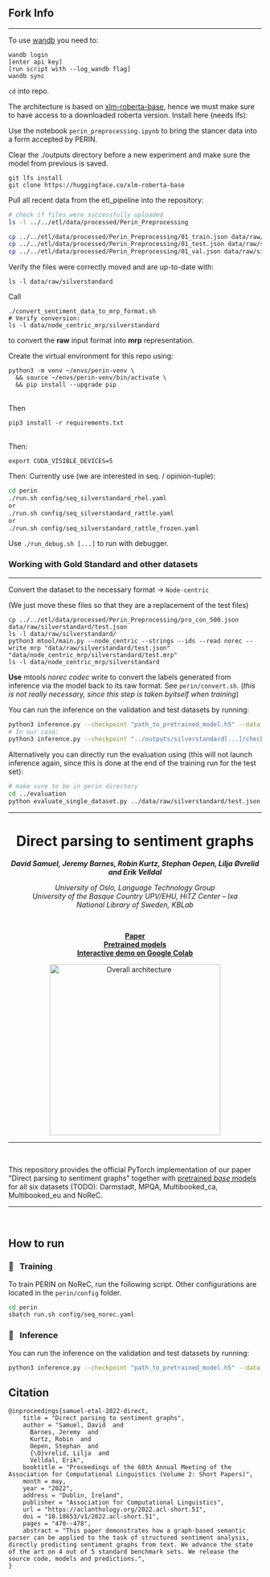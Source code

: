 ## Fork Info
-----

To use [wandb](https://wandb.ai) you need to:
```
wandb login
[enter api key]
[run script with --log_wandb flag]
wandb sync
```

`cd` into repo. 

The architecture is based on [xlm-roberta-base](https://huggingface.co/xlm-roberta-base), hence we must make sure to have access to a downloaded roberta version. Install here (needs lfs): <br>

Use the notebook `perin_preprocessing.ipynb` to bring the stancer data into a form accepted by PERIN.

Clear the ./outputs directory before a new experiment and make sure the model from previous is saved.

```
git lfs install
git clone https://huggingface.co/xlm-roberta-base
```

Pull all recent data from the etl_pipeline into the repository:
<br>

```bash
# check if files were successfully uploaded
ls -l ../../etl/data/processed/Perin_Preprocessing

cp ../../etl/data/processed/Perin_Preprocessing/01_train.json data/raw/silverstandard/train.json && \
cp ../../etl/data/processed/Perin_Preprocessing/01_test.json data/raw/silverstandard/test.json && \
cp ../../etl/data/processed/Perin_Preprocessing/01_val.json data/raw/silverstandard/dev.json
```

Verify the files were correctly moved and are up-to-date with:
```
ls -l data/raw/silverstandard
```

Call
```
./convert_sentiment_data_to_mrp_format.sh
# Verify conversion:
ls -l data/node_centric_mrp/silverstandard
``` 
to convert the **raw** input format into **mrp** representation.

Create the virtual environment for this repo using:<br>

```
python3 -m venv ~/envs/perin-venv \
  && source ~/envs/perin-venv/bin/activate \
  && pip install --upgrade pip
```
<br>
Then <br>

```
pip3 install -r requirements.txt
```

<br>
Then:

```
export CUDA_VISIBLE_DEVICES=5
```

Then:
Currently use (we are interested in seq. / opinion-tuple):
```sh
cd perin
./run.sh config/seq_silverstandard_rhel.yaml
or
./run.sh config/seq_silverstandard_rattle.yaml
or
./run.sh config/seq_silverstandard_rattle_frozen.yaml
```

Use `./run_debug.sh [...]` to run with debugger.

### Working with Gold Standard and other datasets
-----

Convert the dataset to the necessary format -> `Node-centric`

(We just move these files so that they are a replacement of the test files)

```
cp ../../etl/data/processed/Perin_Preprocessing/pro_con_500.json data/raw/silverstandard/test.json
ls -l data/raw/silverstandard/
python3 mtool/main.py --node_centric --strings --ids --read norec --write mrp "data/raw/silverstandard/test.json" "data/node_centric_mrp/silverstandard/test.mrp"
ls -l data/node_centric_mrp/silverstandard
```

**Use** mtools *norec codec* write to convert the labels generated from inference via the model back to its raw format. See `perin/convert.sh`.
(*this is not really necessary, since this step is taken byitself when training*)

You can run the inference on the validation and test datasets by running:
```sh
python3 inference.py --checkpoint "path_to_pretrained_model.h5" --data_directory ${data_dir}
# In our case:
python3 inference.py --checkpoint "../outputs/silverstandard[...]/checkpoint.bin" # add --relaxed if working with the gold standard, leave this away --data_directory "../data"
```

Alternatively you can directly run the evaluation using (this will not launch inference again, since this is done at the end of the training run for the test set):
```sh
# make sure to be in perin directory
cd ../evaluation
python evaluate_single_dataset.py ../data/raw/silverstandard/test.json ../outputs/silverstandard[...]/test_predictions/prediction.json_converted
```

----

<h1 align="center"><b>Direct parsing to sentiment graphs</b></h1>

<p align="center">
  <i><b>David Samuel, Jeremy Barnes, Robin Kurtz, Stephan Oepen, Lilja Øvrelid and Erik Velldal</b></i>
</p>

<p align="center">
  <i>
    University of Oslo, Language Technology Group<br>
    University of the Basque Country UPV/EHU, HiTZ Center – Ixa<br>
    National Library of Sweden, KBLab
  </i>
</p>
<br>

<p align="center">
  <a href="https://arxiv.org/abs/2203.13209"><b>Paper</b></a><br>
  <a href="TODO"><b>Pretrained models</b></a><br>
  <a href="TODO"><b>Interactive demo on Google Colab</b></a>
</p>

<p align="center">
  <img src="img/architecture_inference.png" alt="Overall architecture" width="340"/>  
</p>

_______

<br>

This repository provides the official PyTorch implementation of our paper "Direct parsing to sentiment graphs" together with [pretrained *base* models](https://drive.google.com/drive/folders/11ozu_uo9z3wJwKl1Ei2C3aBNUvb66E-2?usp=sharing) for all six datasets (TODO): Darmstadt, MPQA, Multibooked_ca, Multibooked_eu and NoReC.

_______

<br>

## How to run

### :feet: &nbsp; Training

To train PERIN on NoReC, run the following script. Other configurations are located in the `perin/config` folder.
```sh
cd perin
sbatch run.sh config/seq_norec.yaml
```

### :feet: &nbsp; Inference

You can run the inference on the validation and test datasets by running:
```sh
python3 inference.py --checkpoint "path_to_pretrained_model.h5" --data_directory ${data_dir}
```

## Citation

```
@inproceedings{samuel-etal-2022-direct,
    title = "Direct parsing to sentiment graphs",
    author = "Samuel, David  and
      Barnes, Jeremy  and
      Kurtz, Robin  and
      Oepen, Stephan  and
      {\O}vrelid, Lilja  and
      Velldal, Erik",
    booktitle = "Proceedings of the 60th Annual Meeting of the Association for Computational Linguistics (Volume 2: Short Papers)",
    month = may,
    year = "2022",
    address = "Dublin, Ireland",
    publisher = "Association for Computational Linguistics",
    url = "https://aclanthology.org/2022.acl-short.51",
    doi = "10.18653/v1/2022.acl-short.51",
    pages = "470--478",
    abstract = "This paper demonstrates how a graph-based semantic parser can be applied to the task of structured sentiment analysis, directly predicting sentiment graphs from text. We advance the state of the art on 4 out of 5 standard benchmark sets. We release the source code, models and predictions.",
}
```

